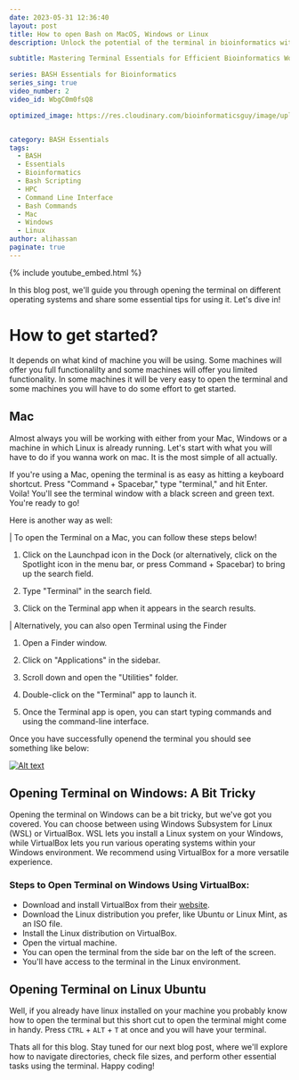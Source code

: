 ```yaml
---
date: 2023-05-31 12:36:40
layout: post
title: How to open Bash on MacOS, Windows or Linux
description: Unlock the potential of the terminal in bioinformatics with our guide. Learn how to open the terminal on different systems and gain essential skills for efficient data manipulation and analysis.

subtitle: Mastering Terminal Essentials for Efficient Bioinformatics Workflow.

series: BASH Essentials for Bioinformatics
series_sing: true
video_number: 2
video_id: WbgC0m0fsQ8

optimized_image: https://res.cloudinary.com/bioinformaticsguy/image/upload/v1693136903/003_BEB/002/Colorful_Freelancer_YouTube_Thumbnail_zvvd3g.png


category: BASH Essentials
tags:
  - BASH
  - Essentials
  - Bioinformatics
  - Bash Scripting
  - HPC
  - Command Line Interface
  - Bash Commands
  - Mac
  - Windows
  - Linux
author: alihassan
paginate: true
---
```


<!-- [![Alt text](https://res.cloudinary.com/bioinformaticsguy/image/upload/v1683210567/003_BEB/001/Colorful_Freelancer_YouTube_Thumbnail_1_yeg9xl.png)](https://www.youtube.com/c/BioinformaticsGuy) -->


{% include youtube_embed.html %}



<!-- https://jupytext.readthedocs.io/en/latest/using-cli.html -->
<!-- jupytext --to markdown ForLoops-IIofII.ipynb -->



In this blog post, we'll guide you through opening the terminal on different operating systems and share some essential tips for using it. Let's dive in!

# How to get started?

It depends on what kind of machine you will be using. Some machines will offer you full functionalilty and some machines will offer you limited functionality. In some machines it will be very easy to open the terminal and some machines you will have to do some effort to get started. 

## Mac
Almost always you will be working with either from your Mac, Windows or a machine in which Linux is already running. Let's start with what you will have to do if you wanna work on mac. It is the most simple of all actually.

If you're using a Mac, opening the terminal is as easy as hitting a keyboard shortcut. Press "Command + Spacebar," type "terminal," and hit Enter. Voila! You'll see the terminal window with a black screen and green text. You're ready to go!

Here is another way as well:

| To open the Terminal on a Mac, you can follow these steps below!

1. Click on the Launchpad icon in the Dock (or alternatively, click on the Spotlight icon in the menu bar, or press Command + Spacebar) to bring up the search field.

2. Type "Terminal" in the search field.

3. Click on the Terminal app when it appears in the search results.

| Alternatively, you can also open Terminal using the Finder

1. Open a Finder window.

2. Click on "Applications" in the sidebar.

3. Scroll down and open the "Utilities" folder.

4. Double-click on the "Terminal" app to launch it.

5. Once the Terminal app is open, you can start typing commands and using the command-line interface.

Once you have successfully openend the terminal you should see something like below:


[![Alt text](https://res.cloudinary.com/bioinformaticsguy/image/upload/v1682857850/003_BEB/001/Screenshot_2023-04-30_at_14.26.52_xetaqj.png)](https://www.youtube.com/c/BioinformaticsGuy)


## Opening Terminal on Windows: A Bit Tricky
Opening the terminal on Windows can be a bit tricky, but we've got you covered. You can choose between using Windows Subsystem for Linux (WSL) or VirtualBox. WSL lets you install a Linux system on your Windows, while VirtualBox lets you run various operating systems within your Windows environment. We recommend using VirtualBox for a more versatile experience.


### Steps to Open Terminal on Windows Using VirtualBox:
- Download and install VirtualBox from their [website](https://www.virtualbox.org/wiki/Downloads).
- Download the Linux distribution you prefer, like Ubuntu or Linux Mint, as an ISO file.
- Install the Linux distribution on VirtualBox.
- Open the virtual machine. 
- You can open the terminal from the side bar on the left of the screen.
- You'll have access to the terminal in the Linux environment.

## Opening Terminal on Linux Ubuntu
Well, if you already have linux installed on your machine you probably know how to open the terminal but this short cut to open the terminal might come in handy. Press `CTRL` + `ALT` + `T` at once and you will have your terminal.


Thats all for this blog. Stay tuned for our next blog post, where we'll explore how to navigate directories, check file sizes, and perform other essential tasks using the terminal. Happy coding!


